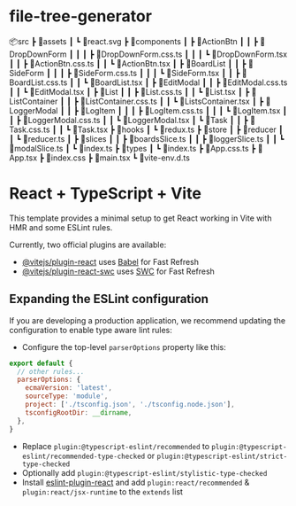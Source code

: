 # file-tree-generator
📦src
 ┣ 📂assets
 ┃ ┗ 📜react.svg
 ┣ 📂components
 ┃ ┣ 📂ActionBtn
 ┃ ┃ ┣ 📂DropDownForm
 ┃ ┃ ┃ ┣ 📜DropDownForm.css.ts
 ┃ ┃ ┃ ┗ 📜DropDownForm.tsx
 ┃ ┃ ┣ 📜ActionBtn.css.ts
 ┃ ┃ ┗ 📜ActionBtn.tsx
 ┃ ┣ 📂BoardList
 ┃ ┃ ┣ 📂SideForm
 ┃ ┃ ┃ ┣ 📜SideForm.css.ts
 ┃ ┃ ┃ ┗ 📜SideForm.tsx
 ┃ ┃ ┣ 📜BoardList.css.ts
 ┃ ┃ ┗ 📜BoardList.tsx
 ┃ ┣ 📂EditModal
 ┃ ┃ ┣ 📜EditModal.css.ts
 ┃ ┃ ┗ 📜EditModal.tsx
 ┃ ┣ 📂List
 ┃ ┃ ┣ 📜List.css.ts
 ┃ ┃ ┗ 📜List.tsx
 ┃ ┣ 📂ListContainer
 ┃ ┃ ┣ 📜ListContainer.css.ts
 ┃ ┃ ┗ 📜ListsContainer.tsx
 ┃ ┣ 📂LoggerModal
 ┃ ┃ ┣ 📂LogItem
 ┃ ┃ ┃ ┣ 📜LogItem.css.ts
 ┃ ┃ ┃ ┗ 📜LogItem.tsx
 ┃ ┃ ┣ 📜LoggerModal.css.ts
 ┃ ┃ ┗ 📜LoggerModal.tsx
 ┃ ┗ 📂Task
 ┃ ┃ ┣ 📜Task.css.ts
 ┃ ┃ ┗ 📜Task.tsx
 ┣ 📂hooks
 ┃ ┗ 📜redux.ts
 ┣ 📂store
 ┃ ┣ 📂reducer
 ┃ ┃ ┗ 📜reducer.ts
 ┃ ┣ 📂slices
 ┃ ┃ ┣ 📜boardsSlice.ts
 ┃ ┃ ┣ 📜loggerSlice.ts
 ┃ ┃ ┗ 📜modalSlice.ts
 ┃ ┗ 📜index.ts
 ┣ 📂types
 ┃ ┗ 📜index.ts
 ┣ 📜App.css.ts
 ┣ 📜App.tsx
 ┣ 📜index.css
 ┣ 📜main.tsx
 ┗ 📜vite-env.d.ts

# React + TypeScript + Vite

This template provides a minimal setup to get React working in Vite with HMR and some ESLint rules.

Currently, two official plugins are available:

- [@vitejs/plugin-react](https://github.com/vitejs/vite-plugin-react/blob/main/packages/plugin-react/README.md) uses [Babel](https://babeljs.io/) for Fast Refresh
- [@vitejs/plugin-react-swc](https://github.com/vitejs/vite-plugin-react-swc) uses [SWC](https://swc.rs/) for Fast Refresh

## Expanding the ESLint configuration

If you are developing a production application, we recommend updating the configuration to enable type aware lint rules:

- Configure the top-level `parserOptions` property like this:

```js
export default {
  // other rules...
  parserOptions: {
    ecmaVersion: 'latest',
    sourceType: 'module',
    project: ['./tsconfig.json', './tsconfig.node.json'],
    tsconfigRootDir: __dirname,
  },
}
```

- Replace `plugin:@typescript-eslint/recommended` to `plugin:@typescript-eslint/recommended-type-checked` or `plugin:@typescript-eslint/strict-type-checked`
- Optionally add `plugin:@typescript-eslint/stylistic-type-checked`
- Install [eslint-plugin-react](https://github.com/jsx-eslint/eslint-plugin-react) and add `plugin:react/recommended` & `plugin:react/jsx-runtime` to the `extends` list
